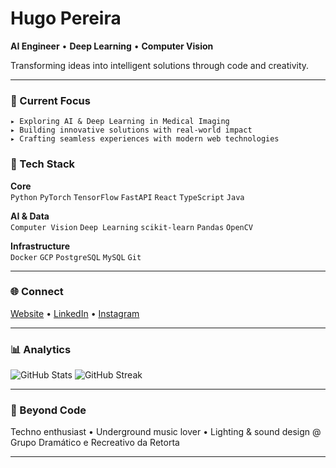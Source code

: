 # Hugo Pereira

**AI Engineer** • **Deep Learning** • **Computer Vision**

Transforming ideas into intelligent solutions through code and creativity.

---

### 🎯 Current Focus

```
▸ Exploring AI & Deep Learning in Medical Imaging
▸ Building innovative solutions with real-world impact
▸ Crafting seamless experiences with modern web technologies
```

### 💼 Tech Stack

**Core**  
`Python` `PyTorch` `TensorFlow` `FastAPI` `React` `TypeScript` `Java`

**AI & Data**  
`Computer Vision` `Deep Learning` `scikit-learn` `Pandas` `OpenCV`

**Infrastructure**  
`Docker` `GCP` `PostgreSQL` `MySQL` `Git`

---

### 🌐 Connect

[Website](https://hugsimaopereira.com) • [LinkedIn](https://linkedin.com/in/hugosimaopereira) • [Instagram](https://instagram.com/hugosimaopereira)

---

### 📊 Analytics

<img src="https://github-readme-stats.vercel.app/api?username=hugosimaopereira&show_icons=true&hide_border=false&border_color=000000&bg_color=ffffff&title_color=2f80ed&text_color=333333&icon_color=2f80ed" alt="GitHub Stats" />

<img src="https://github-readme-streak-stats.herokuapp.com/?user=hugosimaopereira&hide_border=false&border=000000&background=ffffff&ring=2f80ed&fire=2f80ed&currStreakLabel=333333&sideNums=333333&sideLabels=333333&dates=666666" alt="GitHub Streak" />

---

### 🎵 Beyond Code

Techno enthusiast • Underground music lover • Lighting & sound design @ Grupo Dramático e Recreativo da Retorta

---
